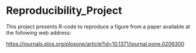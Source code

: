 # Reproducibility_Project

This project presents R-code to reproduce a figure from a paper available at the following web address:

https://journals.plos.org/plosone/article?id=10.1371/journal.pone.0206300
